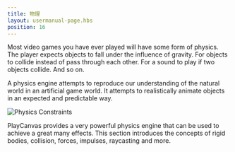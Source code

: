 ```yaml
---
title: 物理
layout: usermanual-page.hbs
position: 16
---
```


Most video games you have ever played will have some form of physics. The player expects objects to fall under the influence of gravity. For objects to collide instead of pass through each other. For a sound to play if two objects collide. And so on.

A physics engine attempts to reproduce our understanding of the natural world in an artificial game world. It attempts to realistically animate objects in an expected and predictable way.

![Physics Constraints][1]

PlayCanvas provides a very powerful physics engine that can be used to achieve a great many effects. This section introduces the concepts of rigid bodies, collision, forces, impulses, raycasting and more.

[1]: /images/user-manual/physics/physics-constraints.gif
